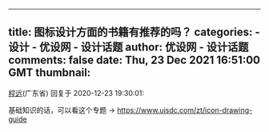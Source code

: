 
---
title: 图标设计方面的书籍有推荐的吗？
categories: 
    - 设计
    - 优设网 - 设计话题
author: 优设网 - 设计话题
comments: false
date: Thu, 23 Dec 2021 16:51:00 GMT
thumbnail: 
---

<div>   
<div><a href="https://www.uisdc.com/author/cyrotel">程远</a>(广东省) 回复于 2020-12-23 19:30:01: <p>基础知识的话，可以看这个专题 → <a href="https://www.uisdc.com/zt/icon-drawing-guide" rel="nofollow">https://www.uisdc.com/zt/icon-drawing-guide</a></p></div>  
</div>
            